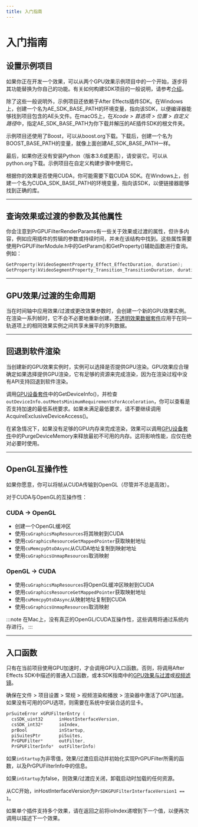 ```yaml
---
title: 入门指南
---
```

# 入门指南

## 设置示例项目

如果你正在开发一个效果，可以从两个GPU效果示例项目中的一个开始，逐步将其功能替换为你自己的功能。有关如何构建SDK项目的一般说明，请参考[介绍](../../index)。

除了这些一般说明外，示例项目还依赖于After Effects插件SDK。在Windows上，创建一个名为AE_SDK_BASE_PATH的环境变量，指向该SDK，以便编译器能够找到项目包含的AE头文件。在macOS上，在*Xcode > 首选项 > 位置 > 自定义路径*中，指定AE_SDK_BASE_PATH为你下载并解压的AE插件SDK的根文件夹。

示例项目还使用了Boost，可以从boost.org下载。下载后，创建一个名为BOOST_BASE_PATH的变量，就像上面创建AE_SDK_BASE_PATH一样。

最后，如果你还没有安装Python（版本3.6或更高），请安装它。可以从python.org下载。示例项目在自定义构建步骤中使用它。

根据你的效果是否使用CUDA，你可能需要下载CUDA SDK。在Windows上，创建一个名为CUDA_SDK_BASE_PATH的环境变量，指向该SDK，以便链接器能够找到正确的库。

---

## 查询效果或过渡的参数及其他属性

你会注意到PrGPUFilterRenderParams有一些关于效果或过渡的属性，但许多内容，例如应用插件的剪辑的参数或持续时间，并未在该结构中找到。这些属性需要使用PrGPUFilterModule.h中的GetParam()和GetProperty()辅助函数进行查询。例如：

```cpp
GetProperty(kVideoSegmentProperty_Effect_EffectDuration, duration);
GetProperty(kVideoSegmentProperty_Transition_TransitionDuration, duration);
```

---

## GPU效果/过渡的生命周期

当在时间轴中应用效果/过渡或更改效果参数时，会创建一个新的GPU效果实例。在渲染一系列帧时，它不会不必要地重新创建。[不透明效果数据套件](suites.md#opaque-effect-data-suite)应用于在同一轨道项上的相同效果实例之间共享未展平的序列数据。

---

## 回退到软件渲染

当创建新的GPU效果实例时，实例可以选择是否提供GPU渲染。GPU效果应合理确定如果选择提供GPU渲染，它有足够的资源来完成渲染，因为在渲染过程中没有API支持回退到软件渲染。

调用[GPU设备套件](suites.md#gpu-device-suite)中的GetDeviceInfo()，并检查`outDeviceInfo.outMeetsMinimumRequirementsForAcceleration`，你可以查看是否支持加速的最低系统要求。如果未满足最低要求，请不要继续调用AcquireExclusiveDeviceAccess()。

在紧急情况下，如果没有足够的GPU内存来完成渲染，效果可以调用[GPU设备套件](suites.md#gpu-device-suite)中的PurgeDeviceMemory来释放最初不可用的内存。这将影响性能，应仅在绝对必要时使用。

---

## OpenGL互操作性

如果你愿意，你可以将帧从CUDA传输到OpenGL（尽管并不总是高效）。

对于CUDA与OpenGL的互操作性：

### CUDA -> OpenGL

- 创建一个OpenGL缓冲区
- 使用`cuGraphicsMapResources`将其映射到CUDA
- 使用`cuGraphicsResourceGetMappedPointer`获取映射地址
- 使用`cuMemcpyDtoDAsync`从CUDA地址复制到映射地址
- 使用`cuGraphicsUnmapResources`取消映射

### OpenGL -> CUDA

- 使用`cuGraphicsMapResources`将OpenGL缓冲区映射到CUDA
- 使用`cuGraphicsResourceGetMappedPointer`获取映射地址
- 使用`cuMemcpyDtoDAsync`从映射地址复制到CUDA
- 使用`cuGraphicsUnmapResources`取消映射

:::note
在Mac上，没有真正的OpenGL/CUDA互操作性，这些调用将通过系统内存进行。
:::

---

## 入口函数

只有在当前项目使用GPU加速时，才会调用GPU入口函数。否则，将调用After Effects SDK中描述的普通入口函数，或本SDK指南中的[GPU效果与过渡](../gpu-effects-transitions)或[视频滤镜](../../video-filters/video-filters)。

确保在文件 > 项目设置 > 常规 > 视频渲染和播放 > 渲染器中激活了GPU加速。如果没有可用的GPU选项，则需要在系统中安装合适的显卡。

```cpp
prSuiteError xGPUFilterEntry (
  csSDK_uint32      inHostInterfaceVersion,
  csSDK_int32*      ioIndex,
  prBool            inStartup,
  piSuitesPtr       piSuites,
  PrGPUFilter*      outFilter,
  PrGPUFilterInfo*  outFilterInfo)
```

如果`inStartup`为非零值，效果/过渡应启动并初始化实现PrGPUFilter所需的函数，以及PrGPUFilterInfo中的信息。

如果`inStartup`为false，则效果/过渡应关闭，卸载启动时加载的任何资源。

从CC开始，inHostInterfaceVersion为`PrSDKGPUFilterInterfaceVersion1 == 1`。

如果单个插件支持多个效果，请在返回之前将ioIndex递增到下一个值，以便再次调用以描述下一个效果。
